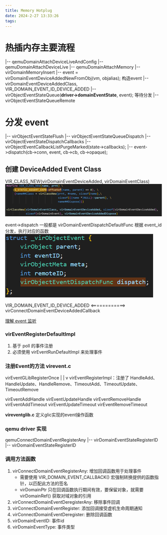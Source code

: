 ```yaml
---
title: Memory Hotplug
date: 2024-2-27 13:33:26
tags:
---
```


# 热插内存主要流程
|-- qemuDomainAttachDeviceLiveAndConfig
|-- qemuDomainAttachDeviceLive
|-- qemuDomainAttachMemory
    |-- virDomainMemoryInsert
    |-- event = virDomainEventDeviceAddedNewFromObj(vm, objalias);      构造event
        |-- virDomainEventDeviceAddedClass, VIR_DOMAIN_EVENT_ID_DEVICE_ADDED
    |-- virObjectEventStateQueue(**driver->domainEventState**, event);      等待分发
        |-- virObjectEventStateQueueRemote

# 分发 event
|-- virObjectEventStateFlush
    |-- virObjectEventStateQueueDispatch
        |-- virObjectEventStateDispatchCallbacks
    |-- virObjectEventCallbackListPurgeMarked(state->callbacks);
        |-- event->dispatch(cb->conn, event, cb->cb, cb->opaque);


## 创建 DeviceAdded Event Class
VIR_CLASS_NEW(virDomainEventDeviceAdded, virDomainEventClass)
![virDomainEventDeviceAddedClass](https://raw.githubusercontent.com/Gjorn4389/Gjorn4389.github.io/source/images/virDomainEventDeviceAddedClass.png)

event->dispatch 一般都是 virDomainEventDispatchDefaultFunc 根据 event_id 分发，执行对应的函数
![event->dispatch](https://raw.githubusercontent.com/Gjorn4389/Gjorn4389.github.io/source/images/virObjectEvent_dispatch.png)

VIR_DOMAIN_EVENT_ID_DEVICE_ADDED  <============>  virConnectDomainEventDeviceAddedCallback

[理解 event 监听](https://blog.csdn.net/Jacobsea/article/details/125616913)

### virEventRegisterDefaultImpl
1. 基于 poll 的事件注册
2. 必须使用 virEventRunDefaultImpl 来处理事件

### 注册Event的方法 virevent.c

virEventGLibRegisterOnce
    |
    |
    v
virEventRegisterImpl：注册了 HandleAdd、HandleUpdate、HandleRemove、TimeoutAdd、TimeoutUpdate、TimeoutRemove


virEventAddHandle
virEventUpdateHandle
virEventRemoveHandle
virEventAddTimeout
virEventUpdateTimeout
virEventRemoveTimeout

**vireventglib.c** 定义glic实现的event操作函数


### qemu driver 实现
qemuConnectDomainEventRegisterAny
|-- virDomainEventStateRegisterID
    |-- virDomainEventStateRegisterID


### 调用方法函数
1. virConnectDomainEventRegisterAny: 增加回调函数用于处理事件
    + 需要使用 VIR_DOMAIN_EVENT_CALLBACK() 宏强制转换提供的函数指针，以匹配此方法的签名
    + virDomainPtr 只在回调函数执行期间有效，要保留对象，就需要 virDomainRef() 获取对域对象的引用
2. virConnectDomainEventDeregisterAny: 移除事件回调
3. virConnectDomainEventRegister: 添加回调接受虚机生命周期通知
4. virConnectDomainEventDeregister: 删除回调函数
5. virDomainEventID: 事件id
6. virDomainEventType: 事件类型